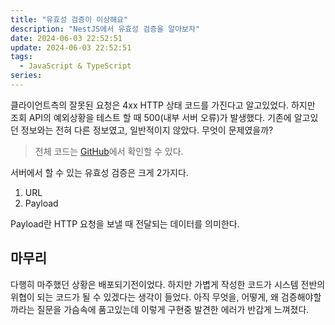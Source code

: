 ```yaml
---
title: "유효성 검증이 이상해요"
description: "NestJS에서 유효성 검증을 알아보자"
date: 2024-06-03 22:52:51
update: 2024-06-03 22:52:51
tags:
  - JavaScript & TypeScript
series: 
---
```


클라이언트측의 잘못된 요청은 4xx HTTP 상태 코드를 가진다고 알고있었다. 하지만 조회 API의 예외상황을 테스트 할 때 500(내부 서버 오류)가 발생했다. 기존에 알고있던 정보와는 전혀 다른 정보였고,
일반적이지 않았다. 무엇이 문제였을까?

> 전체 코드는 [GitHub](https://github.com/devmeeple/sinabro)에서 확인할 수 있다.

서버에서 할 수 있는 유효성 검증은 크게 2가지다.

1. URL
2. Payload

Payload란 HTTP 요청을 보낼 때 전달되는 데이터를 의미한다.

## 마무리

다행히 마주했던 상황은 배포되기전이었다. 하지만 가볍게 작성한 코드가 시스템 전반의 위협이 되는 코드가 될 수 있겠다는 생각이 들었다. 아직 무엇을, 어떻게, 왜 검증해야할까라는 질문을 가슴속에 품고있는데 이렇게
구현중 발견한 에러가 반갑게 느껴졌다.
